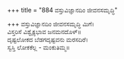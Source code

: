 +++
title = "884 ವಸ್ತುವಿಜ್ಞಾನದಿಂ ಜೀವನಸಮೃದ್ಧಿ"

+++
ವಸ್ತುವಿಜ್ಞಾನದಿಂ ಜೀವನಸಮೃದ್ಧಿ ಮಿಗೆ।  
ವಿಸ್ತರಿಸೆ ವಿಶ್ವೈಕ್ಯಭಾವ ಜನಮನದೊಳ್॥  
ದೃಷ್ಟಲೋಕದ ಬೆಡಗದೃಷ್ಟವನು ಮರಸದಿರೆ।  
ಸ್ವಸ್ತಿ ಲೋಕಕೆಲ್ಲ - ಮಂಕುತಿಮ್ಮ॥  
